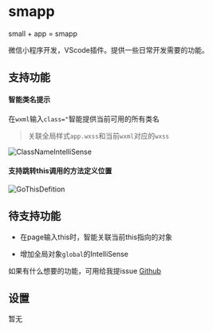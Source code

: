 # smapp

small + app = smapp

微信小程序开发，VScode插件。提供一些日常开发需要的功能。

## 支持功能

#### 智能类名提示
在`wxml`输入`class="`智能提供当前可用的所有类名
> 关联全局样式`app.wxss`和当前`wxml`对应的`wxss`

![ClassNameIntelliSense](http://img.africans.cn/ClassNameIntelliSense.gif)

#### 支持跳转this调用的方法定义位置

![GoThisDefition](http://img.africans.cn/GoThisDefition.gif)

## 待支持功能

- 在page输入this时，智能关联当前this指向的对象

- 增加全局对象`global`的IntelliSense

如果有什么想要的功能，可用给我提issue [Github](https://github.com/LeeJim/smapp/issues)

## 设置

暂无
